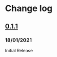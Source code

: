 # Change log

## [0.1.1](https://github.com/WeAreAthlon/frontend-webpack-boilerplate/releases/tag/v0.1.1)
### 18/01/2021

Initial Release